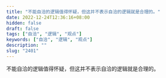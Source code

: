 ```yaml
---
title: "不能自洽的逻辑值得怀疑，但这并不表示自洽的逻辑就是合理的。"
date: 2022-12-24T12:36:16+08:00
hidden: false
draft: false
tags: ["自洽", "逻辑", "观点"]
keywords: ["自洽", "逻辑", "观点"]
description: ""
slug: "2401"
---
```


不能自洽的逻辑值得怀疑，但这并不表示自洽的逻辑就是合理的。